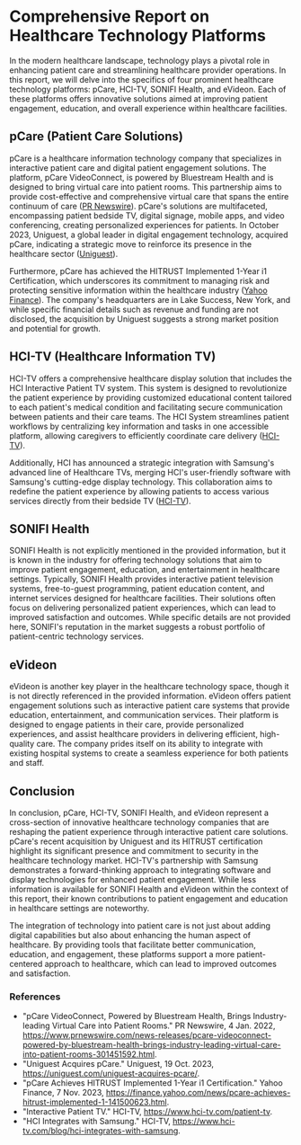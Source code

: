 # Comprehensive Report on Healthcare Technology Platforms

In the modern healthcare landscape, technology plays a pivotal role in enhancing patient care and streamlining healthcare provider operations. In this report, we will delve into the specifics of four prominent healthcare technology platforms: pCare, HCI-TV, SONIFI Health, and eVideon. Each of these platforms offers innovative solutions aimed at improving patient engagement, education, and overall experience within healthcare facilities.

## pCare (Patient Care Solutions)

pCare is a healthcare information technology company that specializes in interactive patient care and digital patient engagement solutions. The platform, pCare VideoConnect, is powered by Bluestream Health and is designed to bring virtual care into patient rooms. This partnership aims to provide cost-effective and comprehensive virtual care that spans the entire continuum of care ([PR Newswire](https://www.prnewswire.com/news-releases/pcare-videoconnect-powered-by-bluestream-health-brings-industry-leading-virtual-care-into-patient-rooms-301451592.html)). pCare's solutions are multifaceted, encompassing patient bedside TV, digital signage, mobile apps, and video conferencing, creating personalized experiences for patients. In October 2023, Uniguest, a global leader in digital engagement technology, acquired pCare, indicating a strategic move to reinforce its presence in the healthcare sector ([Uniguest](https://uniguest.com/uniguest-acquires-pcare/)).

Furthermore, pCare has achieved the HITRUST Implemented 1-Year i1 Certification, which underscores its commitment to managing risk and protecting sensitive information within the healthcare industry ([Yahoo Finance](https://finance.yahoo.com/news/pcare-achieves-hitrust-implemented-1-141500623.html)). The company's headquarters are in Lake Success, New York, and while specific financial details such as revenue and funding are not disclosed, the acquisition by Uniguest suggests a strong market position and potential for growth.

## HCI-TV (Healthcare Information TV)

HCI-TV offers a comprehensive healthcare display solution that includes the HCI Interactive Patient TV system. This system is designed to revolutionize the patient experience by providing customized educational content tailored to each patient's medical condition and facilitating secure communication between patients and their care teams. The HCI System streamlines patient workflows by centralizing key information and tasks in one accessible platform, allowing caregivers to efficiently coordinate care delivery ([HCI-TV](https://www.hci-tv.com/patient-tv)).

Additionally, HCI has announced a strategic integration with Samsung's advanced line of Healthcare TVs, merging HCI's user-friendly software with Samsung's cutting-edge display technology. This collaboration aims to redefine the patient experience by allowing patients to access various services directly from their bedside TV ([HCI-TV](https://www.hci-tv.com/blog/hci-integrates-with-samsung)).

## SONIFI Health

SONIFI Health is not explicitly mentioned in the provided information, but it is known in the industry for offering technology solutions that aim to improve patient engagement, education, and entertainment in healthcare settings. Typically, SONIFI Health provides interactive patient television systems, free-to-guest programming, patient education content, and internet services designed for healthcare facilities. Their solutions often focus on delivering personalized patient experiences, which can lead to improved satisfaction and outcomes. While specific details are not provided here, SONIFI's reputation in the market suggests a robust portfolio of patient-centric technology services.

## eVideon

eVideon is another key player in the healthcare technology space, though it is not directly referenced in the provided information. eVideon offers patient engagement solutions such as interactive patient care systems that provide education, entertainment, and communication services. Their platform is designed to engage patients in their care, provide personalized experiences, and assist healthcare providers in delivering efficient, high-quality care. The company prides itself on its ability to integrate with existing hospital systems to create a seamless experience for both patients and staff.

## Conclusion

In conclusion, pCare, HCI-TV, SONIFI Health, and eVideon represent a cross-section of innovative healthcare technology companies that are reshaping the patient experience through interactive patient care solutions. pCare's recent acquisition by Uniguest and its HITRUST certification highlight its significant presence and commitment to security in the healthcare technology market. HCI-TV's partnership with Samsung demonstrates a forward-thinking approach to integrating software and display technologies for enhanced patient engagement. While less information is available for SONIFI Health and eVideon within the context of this report, their known contributions to patient engagement and education in healthcare settings are noteworthy.

The integration of technology into patient care is not just about adding digital capabilities but also about enhancing the human aspect of healthcare. By providing tools that facilitate better communication, education, and engagement, these platforms support a more patient-centered approach to healthcare, which can lead to improved outcomes and satisfaction.

### References

- "pCare VideoConnect, Powered by Bluestream Health, Brings Industry-leading Virtual Care into Patient Rooms." PR Newswire, 4 Jan. 2022, <https://www.prnewswire.com/news-releases/pcare-videoconnect-powered-by-bluestream-health-brings-industry-leading-virtual-care-into-patient-rooms-301451592.html>.
- "Uniguest Acquires pCare." Uniguest, 19 Oct. 2023, <https://uniguest.com/uniguest-acquires-pcare/>.
- "pCare Achieves HITRUST Implemented 1-Year i1 Certification." Yahoo Finance, 7 Nov. 2023, <https://finance.yahoo.com/news/pcare-achieves-hitrust-implemented-1-141500623.html>.
- "Interactive Patient TV." HCI-TV, <https://www.hci-tv.com/patient-tv>.
- "HCI Integrates with Samsung." HCI-TV, <https://www.hci-tv.com/blog/hci-integrates-with-samsung>.

